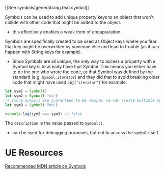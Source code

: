 
[[See symbols|general.lang.feat.symbol]]

Symbols can be used to add unique property keys to an object that won't collide with other code that might be added to the object.
- this effectively enables a weak form of encapsulation.

Symbols are specifically created to be used as Object keys where you fear that key might be overwritten by someone else and lead to trouble (as it can happen with String keys for example).
- Since Symbols are all unique, the only way to access a property with a Symbol key is to already have that Symbol. This means you either have to be the one who wrote the code, or that Symbol was defined by the standard (e.g. `Symbol.iterator`) and they did that to avoid breaking older code that might have used `obj["iterator"]` for example.

```js
let sym1 = Symbol()
let sym2 = Symbol('foo')
// since symbols are guaranteed to be unique, we can create multiple symbols with the same description
let sym3 = Symbol('foo')

console.log(sym2 === sym3) // false
```

The `description` is the value passed to `Symbol()`.
- can be used for debugging purposes, but not to access the `symbol` itself.

# UE Resources
[Recommended MDN article on Symbols](https://hacks.mozilla.org/2015/06/es6-in-depth-symbols/)
